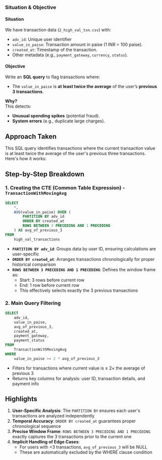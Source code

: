 ### **Situation & Objective**

#### **Situation**  
We have transaction data (`2_high_val_txn.csv`) with:  
- `adv_id`: Unique user identifier  
- `value_in_paise`: Transaction amount in paise (1 INR = 100 paise).  
- `created_at`: Timestamp of the transaction.  
- Other metadata (e.g., `payment_gateway`, `currency`, `status`).  

#### **Objective**  
Write an **SQL query** to flag transactions where:  
- The `value_in_paise` is **at least twice the average** of the user’s **previous 3 transactions**.  

**Why?**  
This detects:  
- **Unusual spending spikes** (potential fraud).  
- **System errors** (e.g., duplicate large charges).  

## Approach Taken

This SQL query identifies transactions where the current transaction value is at least twice the average of the user's previous three transactions. Here's how it works:

## Step-by-Step Breakdown

### 1. Creating the CTE (Common Table Expression) - `TransactionWithMovingAvg`

```sql
SELECT
    *,
    AVG(value_in_paise) OVER (
        PARTITION BY adv_id
        ORDER BY created_at
        ROWS BETWEEN 3 PRECEDING AND 1 PRECEDING
    ) AS avg_of_previous_3
FROM
    high_val_transactions
```

- **`PARTITION BY adv_id`**: Groups data by user ID, ensuring calculations are user-specific
- **`ORDER BY created_at`**: Arranges transactions chronologically for proper historical comparison
- **`ROWS BETWEEN 3 PRECEDING AND 1 PRECEDING`**: Defines the window frame as:
  - Start: 3 rows before current row
  - End: 1 row before current row
  - This effectively selects exactly the 3 previous transactions

### 2. Main Query Filtering

```sql
SELECT
    adv_id,
    value_in_paise,
    avg_of_previous_3,
    created_at,
    payment_gateway,
    payment_status
FROM
    TransactionWithMovingAvg
WHERE
    value_in_paise >= 2 * avg_of_previous_3
```

- Filters for transactions where current value is ≥ 2× the average of previous 3
- Returns key columns for analysis: user ID, transaction details, and payment info

## Highlights

1. **User-Specific Analysis**: The `PARTITION BY` ensures each user's transactions are analyzed independently
2. **Temporal Accuracy**: `ORDER BY created_at` guarantees proper chronological sequence
3. **Precise Window Frame**: `ROWS BETWEEN 3 PRECEDING AND 1 PRECEDING` exactly captures the 3 transactions prior to the current one
4. **Implicit Handling of Edge Cases**:
   - For users with <3 transactions, `avg_of_previous_3` will be NULL
   - These are automatically excluded by the WHERE clause condition
